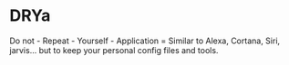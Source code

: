 # DRYa
Do not - Repeat - Yourself - Application = Similar to Alexa, Cortana, Siri, jarvis... but to keep your personal config files and tools.
